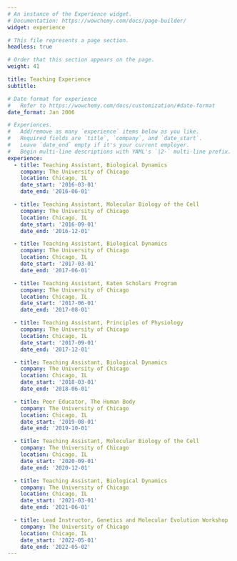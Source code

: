 ```yaml
---
# An instance of the Experience widget.
# Documentation: https://wowchemy.com/docs/page-builder/
widget: experience

# This file represents a page section.
headless: true

# Order that this section appears on the page.
weight: 41

title: Teaching Experience
subtitle:

# Date format for experience
#   Refer to https://wowchemy.com/docs/customization/#date-format
date_format: Jan 2006

# Experiences.
#   Add/remove as many `experience` items below as you like.
#   Required fields are `title`, `company`, and `date_start`.
#   Leave `date_end` empty if it's your current employer.
#   Begin multi-line descriptions with YAML's `|2-` multi-line prefix.
experience:
  - title: Teaching Assistant, Biological Dynamics
    company: The University of Chicago
    location: Chicago, IL
    date_start: '2016-03-01'
    date_end: '2016-06-01'

  - title: Teaching Assistant, Molecular Biology of the Cell
    company: The University of Chicago
    location: Chicago, IL
    date_start: '2016-09-01'
    date_end: '2016-12-01'

  - title: Teaching Assistant, Biological Dynamics
    company: The University of Chicago
    location: Chicago, IL
    date_start: '2017-03-01'
    date_end: '2017-06-01'

  - title: Teaching Assistant, Katen Scholars Program
    company: The University of Chicago
    location: Chicago, IL
    date_start: '2017-06-01'
    date_end: '2017-08-01'

  - title: Teaching Assistant, Principles of Physiology
    company: The University of Chicago
    location: Chicago, IL
    date_start: '2017-09-01'
    date_end: '2017-12-01'

  - title: Teaching Assistant, Biological Dynamics
    company: The University of Chicago
    location: Chicago, IL
    date_start: '2018-03-01'
    date_end: '2018-06-01'

  - title: Peer Educator, The Human Body
    company: The University of Chicago
    location: Chicago, IL
    date_start: '2019-08-01'
    date_end: '2019-10-01'

  - title: Teaching Assistant, Molecular Biology of the Cell
    company: The University of Chicago
    location: Chicago, IL
    date_start: '2020-09-01'
    date_end: '2020-12-01'

  - title: Teaching Assistant, Biological Dynamics
    company: The University of Chicago
    location: Chicago, IL
    date_start: '2021-03-01'
    date_end: '2021-06-01'

  - title: Lead Instructor, Genetics and Molecular Evolution Workshop
    company: The University of Chicago
    location: Chicago, IL
    date_start: '2022-05-01'
    date_end: '2022-05-02'
---
```

